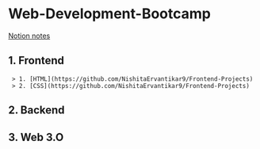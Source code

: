 # Web-Development-Bootcamp
[Notion notes](https://www.notion.so/WEB-DEVELOPMENT-eb356592631d42ae973991e3f0a7f4f7)

## 1. Frontend
     > 1. [HTML](https://github.com/NishitaErvantikar9/Frontend-Projects)
     > 2. [CSS](https://github.com/NishitaErvantikar9/Frontend-Projects)

## 2. Backend

## 3. Web 3.O

